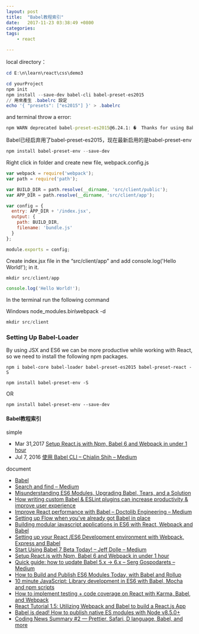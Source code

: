 ```yaml
---
layout: post
title:  "Babel教程索引"
date:   2017-11-23 03:38:49 +0800
categories:  
tags: 
    - react 

---
```


local directory：

```powershell
cd E:\n\learn\react\css\demo3
```


```powershell
cd yourProject
npm init
npm install --save-dev babel-cli babel-preset-es2015
// 用來產生 .babelrc 設定
echo '{ "presets": ["es2015"] }' > .babelrc
```

and terminal  throw a error:

```bat
npm WARN deprecated babel-preset-es2015@6.24.1: �  Thanks for using Babel: we recommend using babel-preset-env now: please read babeljs.io/env to update!
```

Babel已经启弃用了babel-preset-es2015，现在最新启用的是babel-preset-env

```powershell
npm install babel-preset-env --save-dev
```

Right click in folder and create new file, webpack.config.js

```javascript
var webpack = require('webpack');
var path = require('path');

var BUILD_DIR = path.resolve(__dirname, 'src/client/public');
var APP_DIR = path.resolve(__dirname, 'src/client/app');

var config = {
  entry: APP_DIR + '/index.jsx',
  output: {
    path: BUILD_DIR,
    filename: 'bundle.js'
  }
};

module.exports = config;
```

Create index.jsx file in the “src/client/app” and add console.log('Hello World!'); in it.

```powershell
mkdir src/client/app
```


```javascript
console.log('Hello World!');
```


In the terminal run the following command

Windows
node_modules\.bin\webpack -d


```powershell
mkdir src/client
```
### Setting Up Babel-Loader ###
By using JSX and ES6 we can be more productive while working with React, so we need to install the following npm packages.

	npm i babel-core babel-loader babel-preset-es2015 babel-preset-react -S

	npm install babel-preset-env -S

OR

	npm install babel-preset-env --save-dev


#### Babel教程索引 ####

simple

* Mar 31,2017 [Setup React.js with Npm, Babel 6 and Webpack in under 1 hour](https://medium.com/@fastlane80/setup-react-js-with-npm-babel-6-and-webpack-in-under-1-hour-1a714f973506)
* Jul 7, 2016 [使用 Babel CLI – Chialin Shih – Medium](https://medium.com/@chialin/使用-babel-cli-e18ee5541646)


document

* [Babel](http://babeljs.io/docs/plugins/preset-es2015/)
* [Search and find – Medium](https://medium.com/search?q=Babel%20)
* [Misunderstanding ES6 Modules, Upgrading Babel, Tears, and a Solution](https://blog.kentcdodds.com/misunderstanding-es6-modules-upgrading-babel-tears-and-a-solution-ad2d5ab93ce0)
* [How writing custom Babel & ESLint plugins can increase productivity & improve user experience](https://blog.kentcdodds.com/how-writing-custom-babel-and-eslint-plugins-can-increase-your-productivity-and-improve-user-fd6dd8076e26)
* [Improve React performance with Babel – Doctolib Engineering – Medium](https://medium.com/doctolib-engineering/improve-react-performance-with-babel-16f1becfaa25)
* [Setting up Flow when you’ve already got Babel in place](https://medium.freecodecamp.org/using-flow-with-babel-c04fdca8d14d)
* [Building modular javascript applications in ES6 with React, Webpack and Babel](https://towardsdatascience.com/building-modular-javascript-applications-in-es6-with-react-webpack-and-babel-538189cd485f)
* [Setting up your React /ES6 Development environment with Webpack, Express and Babel](https://blog.hellojs.org/setting-up-your-react-es6-development-environment-with-webpack-express-and-babel-e2a53994ade)
* [Start Using Babel 7 Beta Today! – Jeff Dolle – Medium](https://medium.com/@jdolle/babel-7-beta-instructions-aed5cf17048b)
* [Setup React.js with Npm, Babel 6 and Webpack in under 1 hour](https://medium.com/@fastlane80/setup-react-js-with-npm-babel-6-and-webpack-in-under-1-hour-1a714f973506)
* [Quick guide: how to update Babel 5.x -> 6.x – Serg Gospodarets – Medium](https://medium.com/@malyw/how-to-update-babel-5-x-6-x-d828c230ec53)
* [How to Build and Publish ES6 Modules Today, with Babel and Rollup](https://medium.com/@tarkus/how-to-build-and-publish-es6-modules-today-with-babel-and-rollup-4426d9c7ca71)
* [10 minute JavaScript: Library development in ES6 with Babel, Mocha and npm scripts](https://blog.hellojs.org/10-minute-javascript-library-development-in-es6-with-babel-mocha-and-npm-scripts-9f08b22e69c3)
* [How to implement testing + code coverage on React with Karma, Babel, and Webpack](https://medium.com/@scbarrus/how-to-get-test-coverage-on-react-with-karma-babel-and-webpack-c9273d805063)
* [React Tutorial 1.5: Utilizing Webpack and Babel to build a React.js App](https://tylermcginnis.com/react-js-tutorial-1-5-utilizing-webpack-and-babel-to-build-a-react-js-app/)
* [Babel is dead! How to publish native ES modules with Node v8.5.0+](https://medium.com/@dandv/publishing-native-es-modules-with-node-v8-5-0-730736e0f612)
* [Coding News Summary #2 — Prettier, Safari, D language, Babel, and more](https://edgecoders.com/coding-news-summary-2-prettier-safari-d-language-babel-and-more-bbcea7ce992c)